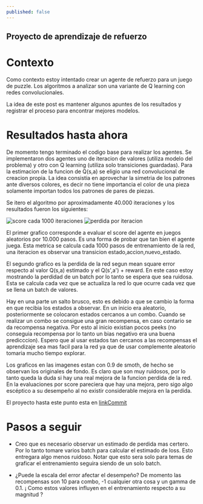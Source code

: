 ```yaml
---
published: false
---
```

## Proyecto de aprendizaje de refuerzo

# Contexto
Como contexto estoy intentado crear un agente de refuerzo para un juego de puzzle. Los algoritmos a analizar son una variante de Q learning con redes convolucionales.

La idea de este post es mantener algunos apuntes de los resultados y registrar el proceso para encontrar mejores modelos.


# Resultados hasta ahora

De momento tengo terminado el codigo base para realizar los agentes. Se implementaron dos agentes uno de iteracion de valores (utiliza modelo del problema) y otro con Q learning (utiliza solo transiciones guardadas). Para la estimacion de la funcion de Q(s,a) se eligio una red convolucional de creacion propia. La idea consistia en aprovechar la simetria de los patrones ante diversos colores, es decir no tiene importancia el color de una pieza solamente importan todos los patrones de pares de piezas. 

Se itero el algoritmo por aproximadamente 40.000 iteraciones y los resultados fueron los siguientes:

![score cada 1000 iteraciones]({{site.baseurl}}/_posts/grafico_score1.png)
![perdida por iteracion]({{site.baseurl}}/_posts/loss_1.png)



El primer grafico corresponde a evaluar el score del agente en juegos aleatorios por 10.000 pasos. Es una forma de probar que tan bien el agente juega. Esta metrica se calcula cada 1000 pasos de entrenamiento de la red, una iteracion es observar una transicion estado,accion,nuevo_estado.

El segundo grafico es la perdida de la red segun mean square error respecto al valor Q(s,a) estimado y el Q(s',a') + reward. En este caso estoy mostrando la perdidad de un batch por lo tanto se espera que sea ruidosa. Esta se calcula cada vez que se actualiza la red lo que ocurre cada vez que se llena un batch de valores.


Hay en una parte un salto brusco, esto es debido a que se cambio la forma en que recibia los estados a observar. En un inicio era aleatorio, posteriormente se colocaron estados cercanos a un combo. Cuando se realizar un combo se consigue una gran recompensa, en caso contario se da recompensa negativa. Por esto al inicio existian pocos peeks (no conseguia recompensa por lo tanto un bias negativo era una buena predicccion). Espero que al usar estados tan cercanos a las recompensas el aprendizaje sea mas facil para la red ya que de usar complemente aleatorio tomaria mucho tiempo explorar.

Los graficos en las imagenes estan con 0.9 de smoth, de hecho se observan los originales de fondo. Es claro que son muy ruidosos, por lo tanto queda la duda si hay una real mejora de la funcion perdida de la red. En la evaluaciones por score pareciera que hay una mejora, pero sigo algo escéptico a su desempeño al no existir considerable mejora en la perdida.

El proyecto hasta este punto esta en 
[linkCommit](https://bitbucket.org/aferral/bilge-sup/commits/8d43f3a4015976ca17d48507295a8c19b50f2a13)

# Pasos a seguir

* Creo que es necesario observar un estimado de perdida mas certero. Por lo tanto tomare varios batch para calcular el estimado de loss. Esto entregara algo menos ruidoso. Notar que esto sera solo para temas de graficar el entrenamiento seguira siendo de un solo batch.

* ¿Puede la escala del error afectar el desempeño? De momento las recompensas son 10 para combo, -1 cualquier otra cosa y un gamma de 0.1. ¡ Como estos valores influyen en el entrenamiento respecto a su magnitud ?








